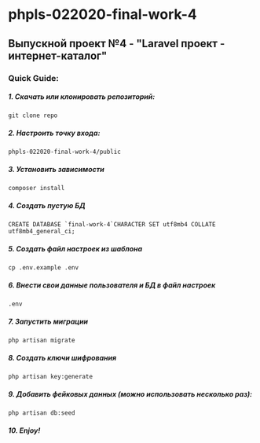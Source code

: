 # phpls-022020-final-work-4

## Выпускной проект №4 - "Laravel проект - интернет-каталог"

### Quick Guide:

##### 1. Скачать или клонировать репозиторий:
```
git clone repo
```

##### 2. Настроить точку входа: 
```
phpls-022020-final-work-4/public
```

##### 3. Установить зависимости
```
composer install
```

##### 4. Создать пустую БД
```
CREATE DATABASE `final-work-4`CHARACTER SET utf8mb4 COLLATE utf8mb4_general_ci; 
```

##### 5. Создать файл настроек из шаблона
```
cp .env.example .env
```

##### 6. Внести свои данные пользователя и БД в файл настроек
```
.env
```

##### 7. Запустить миграции
```
php artisan migrate
```

##### 8. Создать ключи шифрования
```
php artisan key:generate
```

##### 9. Добавить фейковых данных (можно использовать несколько раз):
```
php artisan db:seed
```

##### 10. Enjoy!

